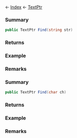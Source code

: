 ← [Index](Api-Index) ← [TextPtr](VRage.Game.ModAPI.Ingame.Utilities.TextPtr)

### Summary

```csharp
public TextPtr Find(string str)
```

### Returns

### Example

### Remarks

### Summary

```csharp
public TextPtr Find(char ch)
```

### Returns

### Example

### Remarks

